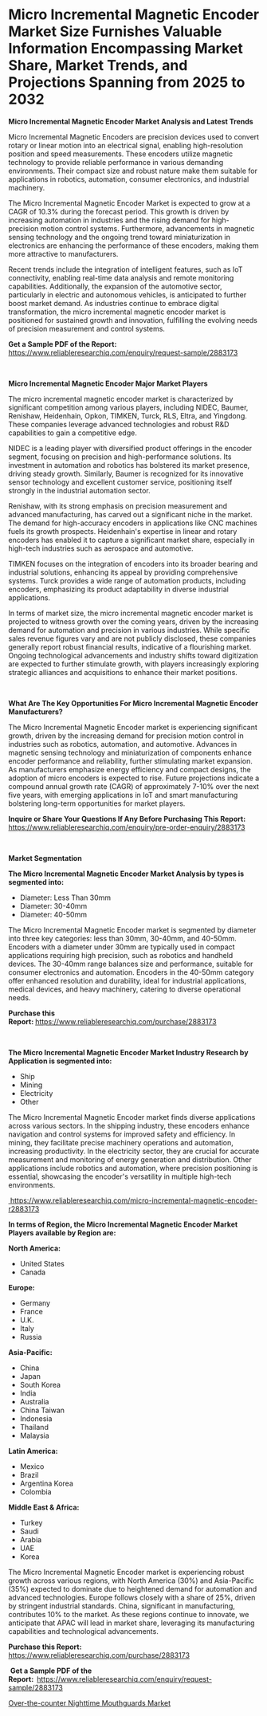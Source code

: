 <p><h1>Micro Incremental Magnetic Encoder Market Size Furnishes Valuable Information Encompassing Market Share, Market Trends, and Projections Spanning from 2025 to 2032</h1></p><p><strong>Micro Incremental Magnetic Encoder Market Analysis and Latest Trends</strong></p>
<p><p>Micro Incremental Magnetic Encoders are precision devices used to convert rotary or linear motion into an electrical signal, enabling high-resolution position and speed measurements. These encoders utilize magnetic technology to provide reliable performance in various demanding environments. Their compact size and robust nature make them suitable for applications in robotics, automation, consumer electronics, and industrial machinery.</p><p>The Micro Incremental Magnetic Encoder Market is expected to grow at a CAGR of 10.3% during the forecast period. This growth is driven by increasing automation in industries and the rising demand for high-precision motion control systems. Furthermore, advancements in magnetic sensing technology and the ongoing trend toward miniaturization in electronics are enhancing the performance of these encoders, making them more attractive to manufacturers.</p><p>Recent trends include the integration of intelligent features, such as IoT connectivity, enabling real-time data analysis and remote monitoring capabilities. Additionally, the expansion of the automotive sector, particularly in electric and autonomous vehicles, is anticipated to further boost market demand. As industries continue to embrace digital transformation, the micro incremental magnetic encoder market is positioned for sustained growth and innovation, fulfilling the evolving needs of precision measurement and control systems.</p></p>
<p><strong>Get a Sample PDF of the Report:&nbsp;</strong> <a href="https://www.reliableresearchiq.com/enquiry/request-sample/2883173?utm_campaign=2463&utm_medium=2&utm_source=Github&utm_content=ia&utm_term=13032025&utm_id=micro-incremental-magnetic-encoder">https://www.reliableresearchiq.com/enquiry/request-sample/2883173</a></p>
<p>&nbsp;</p>
<p><strong>Micro Incremental Magnetic Encoder Major Market Players</strong></p>
<p><p>The micro incremental magnetic encoder market is characterized by significant competition among various players, including NIDEC, Baumer, Renishaw, Heidenhain, Opkon, TIMKEN, Turck, RLS, Eltra, and Yingdong. These companies leverage advanced technologies and robust R&D capabilities to gain a competitive edge.</p><p>NIDEC is a leading player with diversified product offerings in the encoder segment, focusing on precision and high-performance solutions. Its investment in automation and robotics has bolstered its market presence, driving steady growth. Similarly, Baumer is recognized for its innovative sensor technology and excellent customer service, positioning itself strongly in the industrial automation sector.</p><p>Renishaw, with its strong emphasis on precision measurement and advanced manufacturing, has carved out a significant niche in the market. The demand for high-accuracy encoders in applications like CNC machines fuels its growth prospects. Heidenhain's expertise in linear and rotary encoders has enabled it to capture a significant market share, especially in high-tech industries such as aerospace and automotive.</p><p>TIMKEN focuses on the integration of encoders into its broader bearing and industrial solutions, enhancing its appeal by providing comprehensive systems. Turck provides a wide range of automation products, including encoders, emphasizing its product adaptability in diverse industrial applications.</p><p>In terms of market size, the micro incremental magnetic encoder market is projected to witness growth over the coming years, driven by the increasing demand for automation and precision in various industries. While specific sales revenue figures vary and are not publicly disclosed, these companies generally report robust financial results, indicative of a flourishing market. Ongoing technological advancements and industry shifts toward digitization are expected to further stimulate growth, with players increasingly exploring strategic alliances and acquisitions to enhance their market positions.</p></p>
<p>&nbsp;</p>
<p><strong>What Are The Key Opportunities For Micro Incremental Magnetic Encoder Manufacturers?</strong></p>
<p><p>The Micro Incremental Magnetic Encoder market is experiencing significant growth, driven by the increasing demand for precision motion control in industries such as robotics, automation, and automotive. Advances in magnetic sensing technology and miniaturization of components enhance encoder performance and reliability, further stimulating market expansion. As manufacturers emphasize energy efficiency and compact designs, the adoption of micro encoders is expected to rise. Future projections indicate a compound annual growth rate (CAGR) of approximately 7-10% over the next five years, with emerging applications in IoT and smart manufacturing bolstering long-term opportunities for market players.</p></p>
<p><strong>Inquire or Share Your Questions If Any Before Purchasing This Report:</strong> <a href="https://www.reliableresearchiq.com/enquiry/pre-order-enquiry/2883173?utm_campaign=2463&utm_medium=2&utm_source=Github&utm_content=ia&utm_term=13032025&utm_id=micro-incremental-magnetic-encoder">https://www.reliableresearchiq.com/enquiry/pre-order-enquiry/2883173</a></p>
<p>&nbsp;</p>
<p><strong>Market Segmentation</strong></p>
<p><strong>The Micro Incremental Magnetic Encoder Market Analysis by types is segmented into:</strong></p>
<p><ul><li>Diameter: Less Than 30mm</li><li>Diameter: 30-40mm</li><li>Diameter: 40-50mm</li></ul></p>
<p><p>The Micro Incremental Magnetic Encoder market is segmented by diameter into three key categories: less than 30mm, 30-40mm, and 40-50mm. Encoders with a diameter under 30mm are typically used in compact applications requiring high precision, such as robotics and handheld devices. The 30-40mm range balances size and performance, suitable for consumer electronics and automation. Encoders in the 40-50mm category offer enhanced resolution and durability, ideal for industrial applications, medical devices, and heavy machinery, catering to diverse operational needs.</p></p>
<p><strong>Purchase this Report:&nbsp;</strong><a href="https://www.reliableresearchiq.com/purchase/2883173?utm_campaign=2463&utm_medium=2&utm_source=Github&utm_content=ia&utm_term=13032025&utm_id=micro-incremental-magnetic-encoder">https://www.reliableresearchiq.com/purchase/2883173</a></p>
<p>&nbsp;</p>
<p><strong>The Micro Incremental Magnetic Encoder Market Industry Research by Application is segmented into:</strong></p>
<p><ul><li>Ship</li><li>Mining</li><li>Electricity</li><li>Other</li></ul></p>
<p><p>The Micro Incremental Magnetic Encoder market finds diverse applications across various sectors. In the shipping industry, these encoders enhance navigation and control systems for improved safety and efficiency. In mining, they facilitate precise machinery operations and automation, increasing productivity. In the electricity sector, they are crucial for accurate measurement and monitoring of energy generation and distribution. Other applications include robotics and automation, where precision positioning is essential, showcasing the encoder's versatility in multiple high-tech environments.</p></p>
<p><a href="https://www.reliableresearchiq.com/micro-incremental-magnetic-encoder-r2883173?utm_campaign=2463&utm_medium=2&utm_source=Github&utm_content=ia&utm_term=13032025&utm_id=micro-incremental-magnetic-encoder">&nbsp;https://www.reliableresearchiq.com/micro-incremental-magnetic-encoder-r2883173</a></p>
<p><strong>In terms of Region, the Micro Incremental Magnetic Encoder Market Players available by Region are:</strong></p>
<p>
    <p> <strong> North America: </strong>
        <ul>
            <li>United States</li>
            <li>Canada</li>
        </ul>
        </p> 
    <p> <strong> Europe: </strong>
        <ul>
            <li>Germany</li>
            <li>France</li>
            <li>U.K.</li>
            <li>Italy</li>
            <li>Russia</li>
        </ul>
        </p> 
    <p> <strong> Asia-Pacific: </strong>
        <ul>
            <li>China</li>
            <li>Japan</li>
            <li>South Korea</li>
            <li>India</li>
            <li>Australia</li>
            <li>China Taiwan</li>
            <li>Indonesia</li>
            <li>Thailand</li>
            <li>Malaysia</li>
        </ul>
        </p> 
    <p> <strong> Latin America: </strong>
        <ul>
            <li>Mexico</li>
            <li>Brazil</li>
            <li>Argentina Korea</li>
            <li>Colombia</li>
        </ul>
        </p> 
    <p> <strong> Middle East & Africa: </strong>
        <ul>
            <li>Turkey</li>
            <li>Saudi</li>
            <li>Arabia</li>
            <li>UAE</li>
            <li>Korea</li>
        </ul>
    </p>
    </p>
<p><p>The Micro Incremental Magnetic Encoder market is experiencing robust growth across various regions, with North America (30%) and Asia-Pacific (35%) expected to dominate due to heightened demand for automation and advanced technologies. Europe follows closely with a share of 25%, driven by stringent industrial standards. China, significant in manufacturing, contributes 10% to the market. As these regions continue to innovate, we anticipate that APAC will lead in market share, leveraging its manufacturing capabilities and technological advancements.</p></p>
<p><strong>Purchase this Report: </strong><a href="https://www.reliableresearchiq.com/purchase/2883173?utm_campaign=2463&utm_medium=2&utm_source=Github&utm_content=ia&utm_term=13032025&utm_id=micro-incremental-magnetic-encoder">https://www.reliableresearchiq.com/purchase/2883173</a></p>
<p>&nbsp;<strong>Get a Sample PDF of the Report:&nbsp;&nbsp;</strong><a href="https://www.reliableresearchiq.com/enquiry/request-sample/2883173?utm_campaign=2463&utm_medium=2&utm_source=Github&utm_content=ia&utm_term=13032025&utm_id=micro-incremental-magnetic-encoder">https://www.reliableresearchiq.com/enquiry/request-sample/2883173</a></p>
<p><strong></strong></p>
<p><p><a href="https://github.com/hillsmyung726/Market-Research-Report-List-1/blob/main/over-the-counter-nighttime-mouthguards-market.md?utm_campaign=2463&utm_medium=2&utm_source=Github&utm_content=ia&utm_term=13032025&utm_id=micro-incremental-magnetic-encoder">Over-the-counter Nighttime Mouthguards Market</a></p></p>